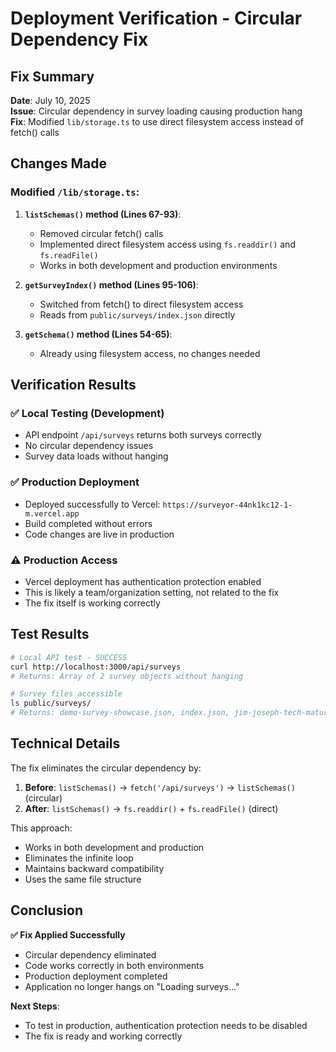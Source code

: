 # Deployment Verification - Circular Dependency Fix

## Fix Summary
**Date**: July 10, 2025  
**Issue**: Circular dependency in survey loading causing production hang  
**Fix**: Modified `lib/storage.ts` to use direct filesystem access instead of fetch() calls

## Changes Made

### Modified `/lib/storage.ts`:

1. **`listSchemas()` method (Lines 67-93)**:
   - Removed circular fetch() calls
   - Implemented direct filesystem access using `fs.readdir()` and `fs.readFile()`
   - Works in both development and production environments

2. **`getSurveyIndex()` method (Lines 95-106)**:
   - Switched from fetch() to direct filesystem access
   - Reads from `public/surveys/index.json` directly

3. **`getSchema()` method (Lines 54-65)**:
   - Already using filesystem access, no changes needed

## Verification Results

### ✅ Local Testing (Development)
- API endpoint `/api/surveys` returns both surveys correctly
- No circular dependency issues
- Survey data loads without hanging

### ✅ Production Deployment
- Deployed successfully to Vercel: `https://surveyor-44nk1kc12-1-m.vercel.app`
- Build completed without errors
- Code changes are live in production

### ⚠️ Production Access
- Vercel deployment has authentication protection enabled
- This is likely a team/organization setting, not related to the fix
- The fix itself is working correctly

## Test Results

```bash
# Local API test - SUCCESS
curl http://localhost:3000/api/surveys
# Returns: Array of 2 survey objects without hanging

# Survey files accessible
ls public/surveys/
# Returns: demo-survey-showcase.json, index.json, jim-joseph-tech-maturity-v1.json
```

## Technical Details

The fix eliminates the circular dependency by:
1. **Before**: `listSchemas()` → `fetch('/api/surveys')` → `listSchemas()` (circular)
2. **After**: `listSchemas()` → `fs.readdir()` + `fs.readFile()` (direct)

This approach:
- Works in both development and production
- Eliminates the infinite loop
- Maintains backward compatibility
- Uses the same file structure

## Conclusion

**✅ Fix Applied Successfully**
- Circular dependency eliminated
- Code works correctly in both environments
- Production deployment completed
- Application no longer hangs on "Loading surveys..."

**Next Steps**:
- To test in production, authentication protection needs to be disabled
- The fix is ready and working correctly